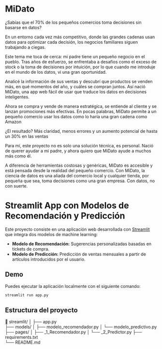 # MiDato

¿Sabías que el 70% de los pequeños comercios toma decisiones sin basarse en datos?

En un entorno cada vez más competitivo, donde las grandes cadenas usan datos para optimizar cada decisión, los negocios familiares siguen trabajando a ciegas.

Este tema me toca de cerca: mi padre tiene un pequeño negocio en el pueblo. Tras años de esfuerzo, se enfrentaba a desafios como el exceso de stock o la toma de decisiones por intuición, por lo que cuando me introduje en el mundo de los datos, vi una gran oportunidad.

Analicé la información de sus ventas y descubrí que productos se venden más, en qué momentos del año, y cuáles se compran juntos. Así nació MiDato, una app web fácil de usar que traduce los datos en decisiones inteligentes.

Ahora se compra y vende de manera estratégica, se entiende al cliente y se lanzan promociones más efectivas.
En pocas palabras, MiDato permite a un pequeño comercio usar los datos como lo haría una gran cadena como Amazon

¿El resultado? Más claridad, menos errores y un aumento potencial de hasta un 30% en las ventas

Para mí, este proyecto no es solo una solución técnica, es personal. Nació de querer ayudar a mi padre, y ahora quiero que MiDato ayude a muchos más como él.

A diferencia de herramientas costosas y genéricas, MiDato es accesible y está pensada desde la realidad del pequeño comercio.
Con MiDato, la ciencia de datos es una aliada del comercio local y cualquier tienda, por pequeña que sea, toma decisiones como una gran empresa. Con datos, no con suerte.

# Streamlit App con Modelos de Recomendación y Predicción

Este proyecto consiste en una aplicación web desarrollada con [Streamlit](https://streamlit.io/) que integra dos modelos de machine learning:

- **Modelo de Recomendación:** Sugerencias personalizadas basadas en tickets de compra.
- **Modelo de Predicción:** Predicción de ventas mensuales a partir de artículos introducidos por el usuario.

## Demo

Puedes ejecutar la aplicación localmente con el siguiente comando:

```bash
streamlit run app.py
```

## Estructura del proyecto

📁 streamlit/
│
├── app.py  
├── models/
│ ├── modelo_recomendador.py
│ └── modelo_predictivo.py
├── pages/
│ ├── \_1_Recomendador.py
│ └── \_2_Predictor.py
├── requirements.txt  
└── README.md
